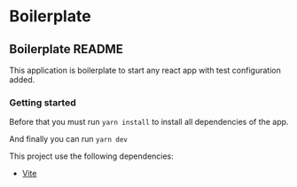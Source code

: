 # Boilerplate

## Boilerplate README

This application is boilerplate to start any react app with test configuration added. 

### Getting started

Before that you must run `yarn install` to install all dependencies of the app.

And finally you can run `yarn dev`

This project use the following dependencies:

- [Vite](<https://vitejs.dev/guide/>)
